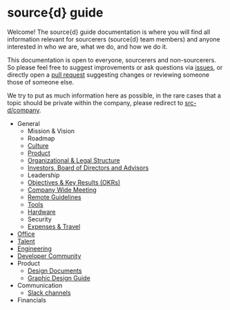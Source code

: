# source{d} guide

Welcome! The source{d} guide documentation is where you will find all information relevant for sourcerers (source{d} team members) and anyone interested in who we are, what we do, and how we do it.

This documentation is open to everyone, sourcerers and non-sourcerers. So please feel free to suggest improvements or ask questions via [issues](issues), or directly open a [pull request](pulls) suggesting changes or reviewing someone those of someone else.

We try to put as much information here as possible, in the rare cases that a topic should be private within the company, please redirect to [src-d/company](https://github.com/src-d/company/).

* General
  * Mission & Vision
  * Roadmap
  * [Culture](general/culture.md)
  * [Product](general/product.md)
  * [Organizational & Legal Structure](general/organizational_legal_structure.md)
  * [Investors, Board of Directors and Advisors](general/investors_board_advisors.md)
  * Leadership
  * [Objectives & Key Results (OKRs)](https://github.com/src-d/okrs)
  * [Company Wide Meeting](general/company_wide_meeting.md)
  * [Remote Guidelines](remote/remote_guidelines.md)
  * [Tools](general/tools.md)
  * [Hardware](general/available_hardware.md)
  * Security
  * [Expenses & Travel](general/expenses_travel.md)
* [Office](office/)
* [Talent](talent/)
* [Engineering](engineering/)
* [Developer Community](developer-community/)
* Product
  * [Design Documents](product/design-documents.md)
  * [Graphic Design Guide](product/graphic-design-guide.md)
* Communication
  * [Slack channels](communication/slack_channels.md)
* Financials